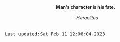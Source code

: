 
<div align="center"><b><span>Man's character is his fate.</span></b><br><br><i> - Heraclitus</i></div>
<br><br><kbd>Last updated:Sat Feb 11 12:08:04 2023</kbd>